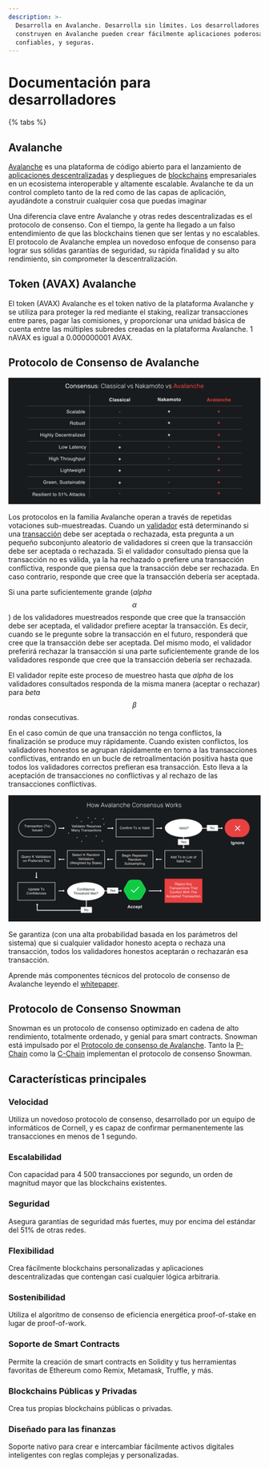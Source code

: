 ```yaml
---
description: >-
  Desarrolla en Avalanche. Desarrolla sin límites. Los desarrolladores que
  construyen en Avalanche pueden crear fácilmente aplicaciones poderosas,
  confiables, y seguras.
---
```


# Documentación para desarrolladores

{% tabs %}





## Avalanche

[Avalanche](https://avax.network) es una plataforma de código abierto para el lanzamiento de [aplicaciones descentralizadas](https://support.avalabs.org/en/articles/4587146-what-is-a-decentralized-application-dapp) y despliegues de [blockchains](http://support.avalabs.org/en/articles/4064677-what-is-a-blockchain) empresariales en un ecosistema interoperable y altamente escalable. Avalanche te da un control completo tanto de la red como de las capas de aplicación, ayudándote a construir cualquier cosa que puedas imaginar

Una diferencia clave entre Avalanche y otras redes descentralizadas es el protocolo de consenso. Con el tiempo, la gente ha llegado a un falso entendimiento de que las blockchains tienen que ser lentas y no escalables. El protocolo de Avalanche emplea un novedoso enfoque de consenso para lograr sus sólidas garantías de seguridad, su rápida finalidad y su alto rendimiento, sin comprometer la descentralización.

## Token \(AVAX\) Avalanche

El token \(AVAX\) Avalanche es el token nativo de la plataforma Avalanche y se utiliza para proteger la red mediante el staking, realizar transacciones entre pares, pagar las comisiones, y proporcionar una unidad básica de cuenta entre las múltiples subredes creadas en la plataforma Avalanche. 1 nAVAX es igual a 0.000000001 AVAX.

## Protocolo de Consenso de Avalanche

![Comparaci&#xF3;n de consenso](.gitbook/assets/consensus-comparison.png)

Los protocolos en la familia Avalanche operan a través de repetidas votaciones sub-muestreadas. Cuando un [validador](http://support.avalabs.org/en/articles/4064704-what-is-a-blockchain-validator) está determinando si una [transacción](http://support.avalabs.org/en/articles/4587384-what-is-a-transaction) debe ser aceptada o rechazada, esta pregunta a un pequeño subconjunto aleatorio de validadores si creen que la transacción debe ser aceptada o rechazada. Si el validador consultado piensa que la transacción no es válida, ya la ha rechazado o prefiere una transacción conflictiva, responde que piensa que la transacción debe ser rechazada. En caso contrario, responde que cree que la transacción debería ser aceptada.

Si una parte suficientemente grande \(_alpha_ $$α$$\) de los validadores muestreados responde que cree que la transacción debe ser aceptada, el validador prefiere aceptar la transacción. Es decir, cuando se le pregunte sobre la transacción en el futuro, responderá que cree que la transacción debe ser aceptada. Del mismo modo, el validador preferirá rechazar la transacción si una parte suficientemente grande de los validadores responde que cree que la transacción debería ser rechazada.

El validador repite este proceso de muestreo hasta que _alpha_ de los validadores consultados responda de la misma manera \(aceptar o rechazar\) para _beta_ $$β$$ rondas consecutivas.

En el caso común de que una transacción no tenga conflictos, la finalización se produce muy rápidamente. Cuando existen conflictos, los validadores honestos se agrupan rápidamente en torno a las transacciones conflictivas, entrando en un bucle de retroalimentación positiva hasta que todos los validadores correctos prefieran esa transacción. Esto lleva a la aceptación de transacciones no conflictivas y al rechazo de las transacciones conflictivas.

![C&#xF3;mo funciona el consenso de Avalanche](.gitbook/assets/howavalancheconsensusworks.png)

Se garantiza \(con una alta probabilidad basada en los parámetros del sistema\) que si cualquier validador honesto acepta o rechaza una transacción, todos los validadores honestos aceptarán o rechazarán esa transacción.

Aprende más componentes técnicos del protocolo de consenso de Avalanche leyendo el [whitepaper](https://arxiv.org/pdf/1906.08936.pdf).

## Protocolo de Consenso Snowman

Snowman es un protocolo de consenso optimizado en cadena de alto rendimiento, totalmente ordenado, y genial para smart contracts. Snowman está impulsado por el [Protocolo de consenso de Avalanche](./#avalanche-consensus-protocol). Tanto la [P-Chain](aprende/platform-overview/#platform-chain-p-chain) como la [C-Chain](aprende/platform-overview/#contract-chain-c-chain) implementan el protocolo de consenso Snowman.

## Características principales

### Velocidad

Utiliza un novedoso protocolo de consenso, desarrollado por un equipo de informáticos de Cornell, y es capaz de confirmar permanentemente las transacciones en menos de 1 segundo.

### Escalabilidad

Con capacidad para 4 500 transacciones por segundo, un orden de magnitud mayor que las blockchains existentes.

### Seguridad

Asegura garantías de seguridad más fuertes, muy por encima del estándar del 51% de otras redes.

### Flexibilidad

Crea fácilmente blockchains personalizadas y aplicaciones descentralizadas que contengan casi cualquier lógica arbitraria.

### Sostenibilidad

Utiliza el algoritmo de consenso de eficiencia energética proof-of-stake en lugar de proof-of-work.

### Soporte de Smart Contracts

Permite la creación de smart contracts en Solidity y tus herramientas favoritas de Ethereum como Remix, Metamask, Truffle, y más.

### Blockchains Públicas y Privadas

Crea tus propias blockchains públicas o privadas.

### Diseñado para las finanzas

Soporte nativo para crear e intercambiar fácilmente activos digitales inteligentes con reglas complejas y personalizadas. 

